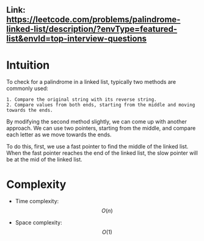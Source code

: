 ## Link: https://leetcode.com/problems/palindrome-linked-list/description/?envType=featured-list&envId=top-interview-questions
# Intuition
To check for a palindrome in a linked list, typically two methods are commonly used:

    1. Compare the original string with its reverse string.
    2. Compare values from both ends, starting from the middle and moving towards the ends.
    
By modifying the second method slightly, we can come up with another approach. We can use two pointers, starting from the middle, and compare each letter as we move towards the ends.

To do this, first, we use a fast pointer to find the middle of the linked list. When the fast pointer reaches the end of the linked list, the slow pointer will be at the mid of the linked list.


# Complexity
- Time complexity: $$O(n)$$

- Space complexity:  $$O(1)$$
